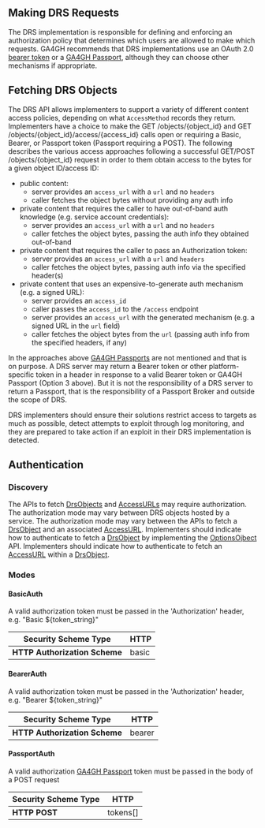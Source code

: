 ## Making DRS Requests

The DRS implementation is responsible for defining and enforcing an authorization policy that determines which users are allowed to make which requests. GA4GH recommends that DRS implementations use an OAuth 2.0 [bearer token](https://oauth.net/2/bearer-tokens/) or a [GA4GH Passport](https://github.com/ga4gh-duri/ga4gh-duri.github.io/tree/master/researcher_ids), although they can choose other mechanisms if appropriate.

## Fetching DRS Objects

The DRS API allows implementers to support a variety of different content access policies, depending on what `AccessMethod` records they return.  Implementers have a choice to make the
GET /objects/{object_id} and GET /objects/{object_id}/access/{access_id} calls open or requiring a Basic, Bearer, or Passport token (Passport requiring a POST).  The following describes the
various access approaches following a successful GET/POST /objects/{object_id} request in order to them obtain access to the bytes for a given object ID/access ID:

* public content:
    * server provides an `access_url` with a `url` and no `headers`
    * caller fetches the object bytes without providing any auth info
* private content that requires the caller to have out-of-band auth knowledge (e.g. service account credentials):
    * server provides an `access_url` with a `url` and no `headers`
    * caller fetches the object bytes, passing the auth info they obtained out-of-band
* private content that requires the caller to pass an Authorization token:
    * server provides an `access_url` with a `url` and `headers`
    * caller fetches the object bytes, passing auth info via the specified header(s)
* private content that uses an expensive-to-generate auth mechanism (e.g. a signed URL):
    * server provides an `access_id`
    * caller passes the `access_id` to the `/access` endpoint
    * server provides an `access_url` with the generated mechanism (e.g. a signed URL in the `url` field)
    * caller fetches the object bytes from the `url` (passing auth info from the specified headers, if any)

In the approaches above [GA4GH Passports](https://github.com/ga4gh-duri/ga4gh-duri.github.io/tree/master/researcher_ids) are not mentioned and that is on purpose.  A DRS server may return a Bearer token or other platform-specific token in a header in response to a valid Bearer token or GA4GH Passport (Option 3 above).  But it is not the responsibility of a DRS server to return a Passport, that is the responsibility of a Passport Broker and outside the scope of DRS.

DRS implementers should ensure their solutions restrict access to targets as much as possible, detect attempts to exploit through log monitoring, and they are prepared to take action if an exploit in their DRS implementation is detected.

## Authentication

### Discovery

The APIs to fetch [DrsObjects](#tag/DrsObjectModel) and [AccessURLs](#tag/AccessURLModel) may require authorization. The authorization mode may vary between DRS objects hosted by a service. The authorization mode may vary between the APIs to fetch a [DrsObject](#tag/DrsObjectModel) and an associated [AccessURL](#tag/AccessURLModel). Implementers should indicate how to authenticate to fetch a [DrsObject](#tag/DrsObjectModel) by implementing the [OptionsOjbect](#operation/OptionsObject) API. Implementers should indicate how to authenticate to fetch an [AccessURL](#tag/AccessURLModel) within a [DrsObject](#tag/DrsObjectModel). 

### Modes

#### BasicAuth

A valid authorization token must be passed in the 'Authorization' header, e.g. "Basic ${token_string}"

| Security Scheme Type | HTTP |
|----------------------|------|
| **HTTP Authorization Scheme** | basic |

#### BearerAuth

A valid authorization token must be passed in the 'Authorization' header, e.g. "Bearer ${token_string}"

| Security Scheme Type | HTTP |
|----------------------|------|
| **HTTP Authorization Scheme** | bearer |

#### PassportAuth

A valid authorization [GA4GH Passport](https://github.com/ga4gh-duri/ga4gh-duri.github.io/tree/master/researcher_ids) token must be passed in the body of a POST request

| Security Scheme Type | HTTP |
|----------------------|------|
| **HTTP POST** | tokens[] |
